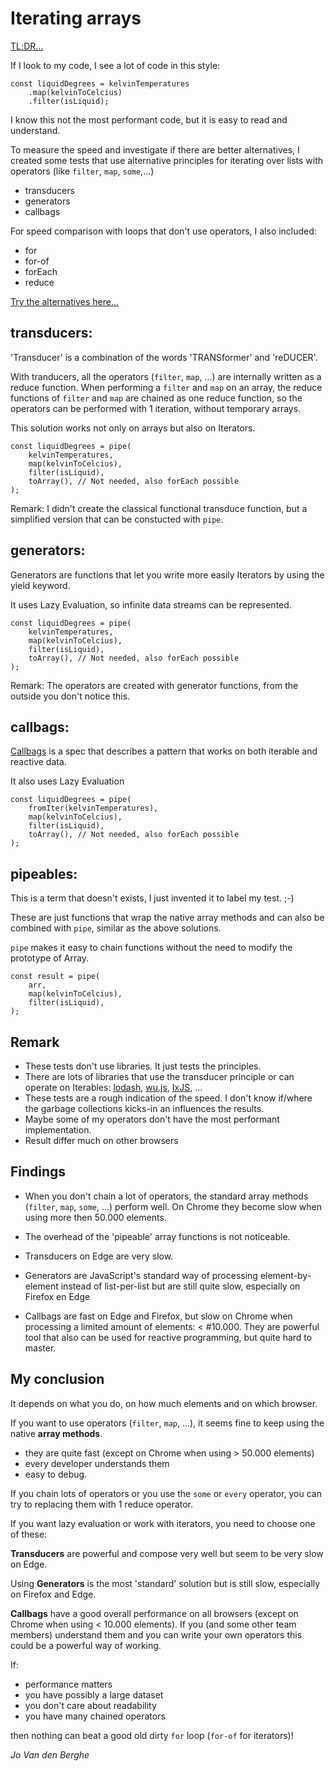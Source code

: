 # Iterating arrays

[TL;DR...](https://jovdb.github.io/iterating/)

If I look to my code, I see a lot of code in this style:

```
const liquidDegrees = kelvinTemperatures
    .map(kelvinToCelcius)
    .filter(isLiquid);
```

I know this not the most performant code, but it is easy to read and understand.

To measure the speed and investigate if there are better alternatives, I created some tests that use alternative principles for iterating over lists with operators (like `filter`, `map`, `some`,...)
- transducers
- generators
- callbags

For speed comparison with loops that don't use operators, I also included:
- for
- for-of
- forEach
- reduce

[Try the alternatives here...](https://jovdb.github.io/iterating/)

## transducers:
'Transducer' is a combination of the words 'TRANSformer' and 'reDUCER'.

With tranducers, all the operators (`filter`, `map`, ...) are internally written as a reduce function. 
When performing a `filter` and `map` on an array, the reduce functions of `filter` and `map` are chained as one reduce function, so the operators can be performed with 1 iteration, without temporary arrays.

This solution works not only on arrays but also on Iterators.

```
const liquidDegrees = pipe(
    kelvinTemperatures,
    map(kelvinToCelcius),
    filter(isLiquid),
    toArray(), // Not needed, also forEach possible
);
```
Remark: I didn't create the classical functional transduce function, but a simplified version that can be constucted with `pipe`.

## generators:
Generators are functions that let you write more easily Iterators by using the yield keyword.

It uses Lazy Evaluation, so infinite data streams can be represented.

```
const liquidDegrees = pipe(
    kelvinTemperatures,
    map(kelvinToCelcius),
    filter(isLiquid),
    toArray(), // Not needed, also forEach possible
);
```
Remark: The operators are created with generator functions, from the outside you don't notice this.

## callbags:
[Callbags](https://github.com/staltz/callbag-basics) is a spec that describes a pattern that works on both iterable and reactive data.

It also uses Lazy Evaluation

```
const liquidDegrees = pipe(
    fromIter(kelvinTemperatures),
    map(kelvinToCelcius),
    filter(isLiquid),
    toArray(), // Not needed, also forEach possible
);
```

## pipeables:
This is a term that doesn't exists, I just invented it to label my test. ;-)

These are just functions that wrap the native array methods and can also be combined with `pipe`, similar as the above solutions.

`pipe` makes it easy to chain functions without the need to modify the prototype of Array.

```
const result = pipe(
    arr,
    map(kelvinToCelcius),
    filter(isLiquid),
);
```

## Remark
- These tests don't use libraries. It just tests the principles.
- There are lots of libraries that use the transducer principle or can operate on Iterables: [lodash](https://lodash.com/), [wu.js](http://fitzgen.github.io/wu.js/), [IxJS](https://github.com/ReactiveX/IxJS), ...
- These tests are a rough indication of the speed. I don't know if/where the garbage collections kicks-in an influences the results.
- Maybe some of my operators don't have the most performant implementation.
- Result differ much on other browsers

## Findings

- When you don't chain a lot of operators, the standard array methods (`filter`, `map`, `some`, ...) perform well. On Chrome they become slow when using more then 50.000 elements.

- The overhead of the 'pipeable' array functions is not noticeable.

- Transducers on Edge are very slow.

- Generators are JavaScript's standard way of processing element-by-element instead of list-per-list but are still quite slow, especially on Firefox en Edge

- Callbags are fast on Edge and Firefox, but slow on Chrome when processing a limited amount of elements: < #10.000. They are powerful tool that also can be used for reactive programming, but quite hard to master.


## My conclusion

It depends on what you do, on how much elements and on which browser.

If you want to use operators (`filter`, `map`, ...), it seems fine to keep using the native **array methods**. 

- they are quite fast (except on Chrome when using > 50.000 elements)
- every developer understands them
- easy to debug.

If you chain lots of operators or you use the `some` or `every` operator, you can try to replacing them with 1 reduce operator.

If you want lazy evaluation or work with iterators, you need to choose one of these:

**Transducers** are powerful and compose very well but seem to be very slow on Edge.

Using **Generators** is the most 'standard' solution but is still slow, especially on Firefox and Edge.

**Callbags** have a good overall performance on all browsers (except on Chrome when using < 10.000 elements). If you (and some other team members) understand them and you can write your own operators this could be a powerful way of working.

If:
- performance matters
- you have possibly a large dataset
- you don't care about readability
- you have many chained operators

then nothing can beat a good old dirty `for` loop (`for-of` for iterators)!

*Jo Van den Berghe*